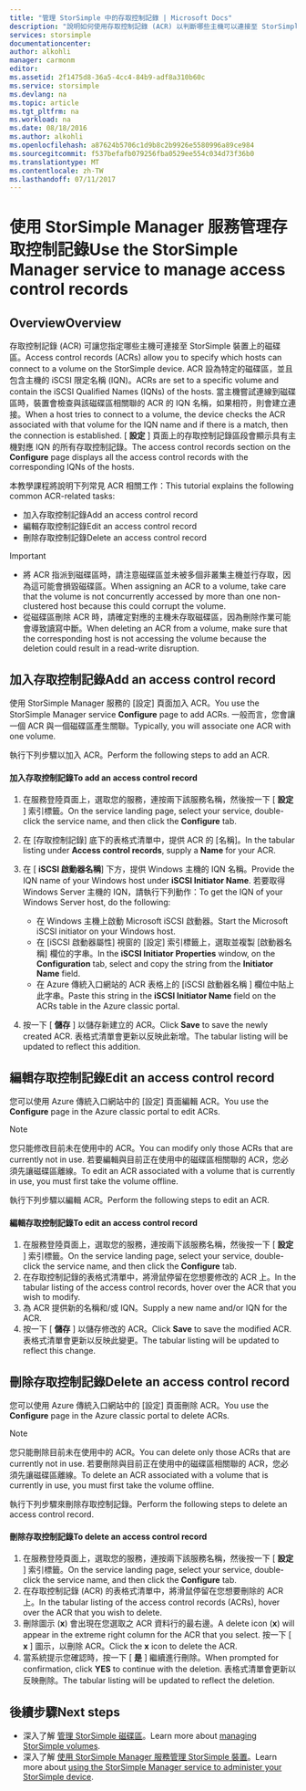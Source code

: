 ```yaml
---
title: "管理 StorSimple 中的存取控制記錄 | Microsoft Docs"
description: "說明如何使用存取控制記錄 (ACR) 以判斷哪些主機可以連接至 StorSimple 裝置上的磁碟區。"
services: storsimple
documentationcenter: 
author: alkohli
manager: carmonm
editor: 
ms.assetid: 2f1475d8-36a5-4cc4-84b9-adf8a310b60c
ms.service: storsimple
ms.devlang: na
ms.topic: article
ms.tgt_pltfrm: na
ms.workload: na
ms.date: 08/18/2016
ms.author: alkohli
ms.openlocfilehash: a87624b5706c1d9b8c2b9926e5580996a89ce984
ms.sourcegitcommit: f537befafb079256fba0529ee554c034d73f36b0
ms.translationtype: MT
ms.contentlocale: zh-TW
ms.lasthandoff: 07/11/2017
---
```

# <a name="use-the-storsimple-manager-service-to-manage-access-control-records"></a><span data-ttu-id="9882b-103">使用 StorSimple Manager 服務管理存取控制記錄</span><span class="sxs-lookup"><span data-stu-id="9882b-103">Use the StorSimple Manager service to manage access control records</span></span>
## <a name="overview"></a><span data-ttu-id="9882b-104">Overview</span><span class="sxs-lookup"><span data-stu-id="9882b-104">Overview</span></span>
<span data-ttu-id="9882b-105">存取控制記錄 (ACR) 可讓您指定哪些主機可連接至 StorSimple 裝置上的磁碟區。</span><span class="sxs-lookup"><span data-stu-id="9882b-105">Access control records (ACRs) allow you to specify which hosts can connect to a volume on the StorSimple device.</span></span> <span data-ttu-id="9882b-106">ACR 設為特定的磁碟區，並且包含主機的 iSCSI 限定名稱 (IQN)。</span><span class="sxs-lookup"><span data-stu-id="9882b-106">ACRs are set to a specific volume and contain the iSCSI Qualified Names (IQNs) of the hosts.</span></span> <span data-ttu-id="9882b-107">當主機嘗試連線到磁碟區時，裝置會檢查與該磁碟區相關聯的 ACR 的 IQN 名稱，如果相符，則會建立連接。</span><span class="sxs-lookup"><span data-stu-id="9882b-107">When a host tries to connect to a volume, the device checks the ACR associated with that volume for the IQN name and if there is a match, then the connection is established.</span></span> <span data-ttu-id="9882b-108">[ **設定** ] 頁面上的存取控制記錄區段會顯示具有主機對應 IQN 的所有存取控制記錄。</span><span class="sxs-lookup"><span data-stu-id="9882b-108">The access control records section on the **Configure** page displays all the access control records with the corresponding IQNs of the hosts.</span></span>

<span data-ttu-id="9882b-109">本教學課程將說明下列常見 ACR 相關工作：</span><span class="sxs-lookup"><span data-stu-id="9882b-109">This tutorial explains the following common ACR-related tasks:</span></span>

* <span data-ttu-id="9882b-110">加入存取控制記錄</span><span class="sxs-lookup"><span data-stu-id="9882b-110">Add an access control record</span></span> 
* <span data-ttu-id="9882b-111">編輯存取控制記錄</span><span class="sxs-lookup"><span data-stu-id="9882b-111">Edit an access control record</span></span> 
* <span data-ttu-id="9882b-112">刪除存取控制記錄</span><span class="sxs-lookup"><span data-stu-id="9882b-112">Delete an access control record</span></span> 

> [!IMPORTANT]
> * <span data-ttu-id="9882b-113">將 ACR 指派到磁碟區時，請注意磁碟區並未被多個非叢集主機並行存取，因為這可能會損毀磁碟區。</span><span class="sxs-lookup"><span data-stu-id="9882b-113">When assigning an ACR to a volume, take care that the volume is not concurrently accessed by more than one non-clustered host because this could corrupt the volume.</span></span> 
> * <span data-ttu-id="9882b-114">從磁碟區刪除 ACR 時，請確定對應的主機未存取磁碟區，因為刪除作業可能會導致讀寫中斷。</span><span class="sxs-lookup"><span data-stu-id="9882b-114">When deleting an ACR from a volume, make sure that the corresponding host is not accessing the volume because the deletion could result in a read-write disruption.</span></span>
> 
> 

## <a name="add-an-access-control-record"></a><span data-ttu-id="9882b-115">加入存取控制記錄</span><span class="sxs-lookup"><span data-stu-id="9882b-115">Add an access control record</span></span>
<span data-ttu-id="9882b-116">使用 StorSimple Manager 服務的 [設定]  頁面加入 ACR。</span><span class="sxs-lookup"><span data-stu-id="9882b-116">You use the StorSimple Manager service **Configure** page to add ACRs.</span></span> <span data-ttu-id="9882b-117">一般而言，您會讓一個 ACR 與一個磁碟區產生關聯。</span><span class="sxs-lookup"><span data-stu-id="9882b-117">Typically, you will associate one ACR with one volume.</span></span>

<span data-ttu-id="9882b-118">執行下列步驟以加入 ACR。</span><span class="sxs-lookup"><span data-stu-id="9882b-118">Perform the following steps to add an ACR.</span></span>

#### <a name="to-add-an-access-control-record"></a><span data-ttu-id="9882b-119">加入存取控制記錄</span><span class="sxs-lookup"><span data-stu-id="9882b-119">To add an access control record</span></span>
1. <span data-ttu-id="9882b-120">在服務登陸頁面上，選取您的服務，連按兩下該服務名稱，然後按一下 [ **設定** ] 索引標籤。</span><span class="sxs-lookup"><span data-stu-id="9882b-120">On the service landing page, select your service, double-click the service name, and then click the **Configure** tab.</span></span>
2. <span data-ttu-id="9882b-121">在 [存取控制記錄] 底下的表格式清單中，提供 ACR 的 [名稱]。</span><span class="sxs-lookup"><span data-stu-id="9882b-121">In the tabular listing under **Access control records**, supply a **Name** for your ACR.</span></span>
3. <span data-ttu-id="9882b-122">在 [ **iSCSI 啟動器名稱**] 下方，提供 Windows 主機的 IQN 名稱。</span><span class="sxs-lookup"><span data-stu-id="9882b-122">Provide the IQN name of your Windows host under **iSCSI Initiator Name**.</span></span> <span data-ttu-id="9882b-123">若要取得 Windows Server 主機的 IQN，請執行下列動作：</span><span class="sxs-lookup"><span data-stu-id="9882b-123">To get the IQN of your Windows Server host, do the following:</span></span>
   
   * <span data-ttu-id="9882b-124">在 Windows 主機上啟動 Microsoft iSCSI 啟動器。</span><span class="sxs-lookup"><span data-stu-id="9882b-124">Start the Microsoft iSCSI initiator on your Windows host.</span></span>
   * <span data-ttu-id="9882b-125">在 [iSCSI 啟動器屬性] 視窗的 [設定] 索引標籤上，選取並複製 [啟動器名稱] 欄位的字串。</span><span class="sxs-lookup"><span data-stu-id="9882b-125">In the **iSCSI Initiator Properties** window, on the **Configuration** tab, select and copy the string from the **Initiator Name** field.</span></span>
   * <span data-ttu-id="9882b-126">在 Azure 傳統入口網站的 ACR 表格上的 [iSCSI 啟動器名稱  ] 欄位中貼上此字串。</span><span class="sxs-lookup"><span data-stu-id="9882b-126">Paste this string in the **iSCSI Initiator Name** field on the ACRs table in the Azure classic portal.</span></span>
4. <span data-ttu-id="9882b-127">按一下 [ **儲存** ] 以儲存新建立的 ACR。</span><span class="sxs-lookup"><span data-stu-id="9882b-127">Click **Save** to save the newly created ACR.</span></span> <span data-ttu-id="9882b-128">表格式清單會更新以反映此新增。</span><span class="sxs-lookup"><span data-stu-id="9882b-128">The tabular listing will be updated to reflect this addition.</span></span>

## <a name="edit-an-access-control-record"></a><span data-ttu-id="9882b-129">編輯存取控制記錄</span><span class="sxs-lookup"><span data-stu-id="9882b-129">Edit an access control record</span></span>
<span data-ttu-id="9882b-130">您可以使用 Azure 傳統入口網站中的 [設定]  頁面編輯 ACR。</span><span class="sxs-lookup"><span data-stu-id="9882b-130">You use the **Configure** page in the Azure classic portal to edit ACRs.</span></span> 

> [!NOTE]
> <span data-ttu-id="9882b-131">您只能修改目前未在使用中的 ACR。</span><span class="sxs-lookup"><span data-stu-id="9882b-131">You can modify only those ACRs that are currently not in use.</span></span> <span data-ttu-id="9882b-132">若要編輯與目前正在使用中的磁碟區相關聯的 ACR，您必須先讓磁碟區離線。</span><span class="sxs-lookup"><span data-stu-id="9882b-132">To edit an ACR associated with a volume that is currently in use, you must first take the volume offline.</span></span>
> 
> 

<span data-ttu-id="9882b-133">執行下列步驟以編輯 ACR。</span><span class="sxs-lookup"><span data-stu-id="9882b-133">Perform the following steps to edit an ACR.</span></span>

#### <a name="to-edit-an-access-control-record"></a><span data-ttu-id="9882b-134">編輯存取控制記錄</span><span class="sxs-lookup"><span data-stu-id="9882b-134">To edit an access control record</span></span>
1. <span data-ttu-id="9882b-135">在服務登陸頁面上，選取您的服務，連按兩下該服務名稱，然後按一下 [ **設定** ] 索引標籤。</span><span class="sxs-lookup"><span data-stu-id="9882b-135">On the service landing page, select your service, double-click the service name, and then click the **Configure** tab.</span></span>
2. <span data-ttu-id="9882b-136">在存取控制記錄的表格式清單中，將滑鼠停留在您想要修改的 ACR 上。</span><span class="sxs-lookup"><span data-stu-id="9882b-136">In the tabular listing of the access control records, hover over the ACR that you wish to modify.</span></span>
3. <span data-ttu-id="9882b-137">為 ACR 提供新的名稱和/或 IQN。</span><span class="sxs-lookup"><span data-stu-id="9882b-137">Supply a new name and/or IQN for the ACR.</span></span>
4. <span data-ttu-id="9882b-138">按一下 [ **儲存** ] 以儲存修改的 ACR。</span><span class="sxs-lookup"><span data-stu-id="9882b-138">Click **Save** to save the modified ACR.</span></span> <span data-ttu-id="9882b-139">表格式清單會更新以反映此變更。</span><span class="sxs-lookup"><span data-stu-id="9882b-139">The tabular listing will be updated to reflect this change.</span></span>

## <a name="delete-an-access-control-record"></a><span data-ttu-id="9882b-140">刪除存取控制記錄</span><span class="sxs-lookup"><span data-stu-id="9882b-140">Delete an access control record</span></span>
<span data-ttu-id="9882b-141">您可以使用 Azure 傳統入口網站中的 [設定]  頁面刪除 ACR。</span><span class="sxs-lookup"><span data-stu-id="9882b-141">You use the **Configure** page in the Azure classic portal to delete ACRs.</span></span> 

> [!NOTE]
> <span data-ttu-id="9882b-142">您只能刪除目前未在使用中的 ACR。</span><span class="sxs-lookup"><span data-stu-id="9882b-142">You can delete only those ACRs that are currently not in use.</span></span> <span data-ttu-id="9882b-143">若要刪除與目前正在使用中的磁碟區相關聯的 ACR，您必須先讓磁碟區離線。</span><span class="sxs-lookup"><span data-stu-id="9882b-143">To delete an ACR associated with a volume that is currently in use, you must first take the volume offline.</span></span>
> 
> 

<span data-ttu-id="9882b-144">執行下列步驟來刪除存取控制記錄。</span><span class="sxs-lookup"><span data-stu-id="9882b-144">Perform the following steps to delete an access control record.</span></span>

#### <a name="to-delete-an-access-control-record"></a><span data-ttu-id="9882b-145">刪除存取控制記錄</span><span class="sxs-lookup"><span data-stu-id="9882b-145">To delete an access control record</span></span>
1. <span data-ttu-id="9882b-146">在服務登陸頁面上，選取您的服務，連按兩下該服務名稱，然後按一下 [ **設定** ] 索引標籤。</span><span class="sxs-lookup"><span data-stu-id="9882b-146">On the service landing page, select your service, double-click the service name, and then click the **Configure** tab.</span></span>
2. <span data-ttu-id="9882b-147">在存取控制記錄 (ACR) 的表格式清單中，將滑鼠停留在您想要刪除的 ACR 上。</span><span class="sxs-lookup"><span data-stu-id="9882b-147">In the tabular listing of the access control records (ACRs), hover over the ACR that you wish to delete.</span></span>
3. <span data-ttu-id="9882b-148">刪除圖示 (**x**) 會出現在您選取之 ACR 資料行的最右邊。</span><span class="sxs-lookup"><span data-stu-id="9882b-148">A delete icon (**x**) will appear in the extreme right column for the ACR that you select.</span></span> <span data-ttu-id="9882b-149">按一下 [ **x** ] 圖示，以刪除 ACR。</span><span class="sxs-lookup"><span data-stu-id="9882b-149">Click the **x** icon to delete the ACR.</span></span>
4. <span data-ttu-id="9882b-150">當系統提示您確認時，按一下 [ **是** ] 繼續進行刪除。</span><span class="sxs-lookup"><span data-stu-id="9882b-150">When prompted for confirmation, click **YES** to continue with the deletion.</span></span> <span data-ttu-id="9882b-151">表格式清單會更新以反映刪除。</span><span class="sxs-lookup"><span data-stu-id="9882b-151">The tabular listing will be updated to reflect the deletion.</span></span>

## <a name="next-steps"></a><span data-ttu-id="9882b-152">後續步驟</span><span class="sxs-lookup"><span data-stu-id="9882b-152">Next steps</span></span>
* <span data-ttu-id="9882b-153">深入了解 [管理 StorSimple 磁碟區](storsimple-manage-volumes.md)。</span><span class="sxs-lookup"><span data-stu-id="9882b-153">Learn more about [managing StorSimple volumes](storsimple-manage-volumes.md).</span></span>
* <span data-ttu-id="9882b-154">深入了解 [使用 StorSimple Manager 服務管理 StorSimple 裝置](storsimple-manager-service-administration.md)。</span><span class="sxs-lookup"><span data-stu-id="9882b-154">Learn more about [using the StorSimple Manager service to administer your StorSimple device](storsimple-manager-service-administration.md).</span></span>


